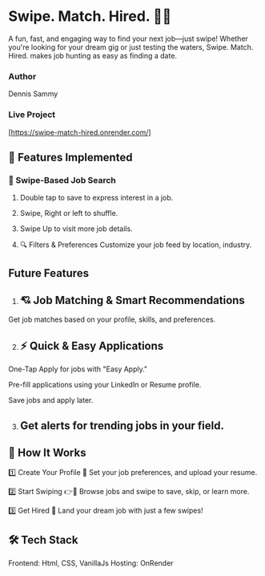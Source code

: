 # Swipe. Match. Hired. 🚀💼
A fun, fast, and engaging way to find your next job—just swipe! Whether you're looking for your dream gig or just testing the waters, Swipe. Match. Hired. makes job hunting as easy as finding a date.

### Author
Dennis Sammy
### Live Project
[https://swipe-match-hired.onrender.com/]

## 📌 Features Implemented

### 🎯 Swipe-Based Job Search
1. Double tap to save to express interest in a job.

2. Swipe, Right or left to shuffle.

3. Swipe Up to visit more job details.

4. 🔍 Filters & Preferences
Customize your job feed by location, industry.

## Future Features
1. ## 💘 Job Matching & Smart Recommendations
Get job matches based on your profile, skills, and preferences.

2. ## ⚡ Quick & Easy Applications
One-Tap Apply for jobs with "Easy Apply."

Pre-fill applications using your LinkedIn or Resume profile.

Save jobs and apply later.

3. ## Get alerts for trending jobs in your field.

## 🚀 How It Works
1️⃣ Create Your Profile 📝
Set your job preferences, and upload your resume.

2️⃣ Start Swiping 👉💼
Browse jobs and swipe to save, skip, or learn more.

3️⃣ Get Hired 🎉
Land your dream job with just a few swipes!

## 🛠️ Tech Stack
Frontend: Html, CSS, VanillaJs
Hosting: OnRender